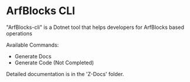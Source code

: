 # ArfBlocks CLI

"ArfBlocks-cli" is a Dotnet tool that helps developers for ArfBlocks based operations

Available Commands:
- Generate Docs
- Generate Code (Not Completed)

Detailed documentation is in the 'Z-Docs' folder.